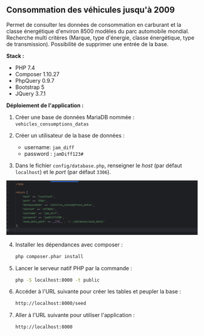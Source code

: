 ## Consommation des véhicules jusqu'à 2009

Permet de consulter les données de consommation en carburant et la classe énergétique d'environ 8500 modèles du parc automobile mondial.
Recherche multi critères (Marque, type d'énergie, classe énergétique, type de transmission).
Possibilité de supprimer une entrée de la base.

**Stack :**
- PHP 7.4
- Composer 1.10.27
- PhpQuery 0.9.7
- Bootstrap 5
- JQuery 3.7.1

**Déploiement de l'application :**

1. Créer une base de données MariaDB nommée : `vehicles_consumptions_datas`

2. Créer un utilisateur de la base de données :
    - username: `jam_diff`
    - password : `jamDiff123#`
   
3. Dans le fichier `config/database.php`, renseigner le *host* (par défaut `localhost`) et le *port* (par défaut `3306`).
<img src="public/assets/img/database-config.png" width="1200">
 
4. Installer les dépendances avec composer : 

   ```bash
   php composer.phar install 

5. Lancer le serveur natif PHP par la commande :

   ```bash
   php -S localhost:8000 -t public
   
6. Accéder à l'URL suivante pour créer les tables et peupler la base :
   ```bash
   http://localhost:8000/seed 
   
7. Aller à l'URL suivante pour utiliser l'application :
   ```bash
   http://localhost:8000 